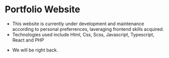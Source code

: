 
# Portfolio Website

- This website is currently under development and maintenance according to personal preferrences, laveraging frontend skills acquired.
- Technologies used include Html, Css, Scss, Javascript, Typescript, React and PHP
<!-- __[Visit Home](https://geraldokoth.github.io/ "Gerald Okoth home page")__ -->
- We will be right back.
